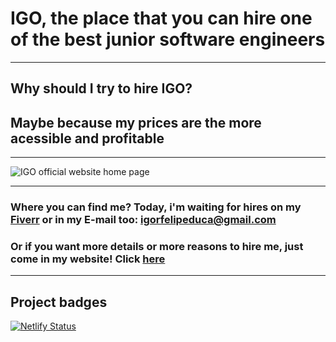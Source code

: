 # IGO, the place that you can hire one of the best junior software engineers

---
## Why should I try to hire IGO?

## Maybe because my prices are the more acessible and profitable

---

![IGO official website home page](https://i.imgur.com/PFDB9dQ.png)

---

### Where you can find me? Today, i'm waiting for hires on my [Fiverr](https://www.fiverr.com/igorfelipeduca) or in my E-mail too: igorfelipeduca@gmail.com

### Or if you want more details or more reasons to hire me, just come in my website! Click [here](https://igo-io.netlify.app/)

---

## Project badges

[![Netlify Status](https://api.netlify.com/api/v1/badges/24b10fe1-cbb1-4b7c-990c-17ffb55d1e9f/deploy-status)](https://app.netlify.com/sites/igo-io/deploys)